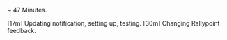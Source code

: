 ~ 47 Minutes.

[17m] Updating notification, setting up, testing.
[30m] Changing Rallypoint feedback.
